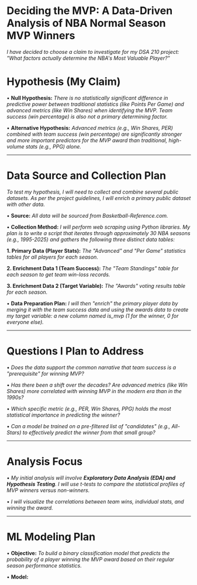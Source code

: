 # Deciding the MVP: A Data-Driven Analysis of NBA Normal Season MVP Winners
*I have decided to choose a claim to investigate for my DSA 210 project: "What factors actually determine the NBA's Most Valuable Player?"*



# Hypothesis (My Claim)
•	**Null Hypothesis:** *There is no statistically significant difference in predictive power between traditional statistics (like Points Per Game) and advanced metrics (like Win Shares) when identifying the MVP. Team success (win percentage) is also not a primary determining factor.*

•	**Alternative Hypothesis:** *Advanced metrics (e.g., Win Shares, PER) combined with team success (win percentage) are significantly stronger and more important predictors for the MVP award than traditional, high-volume stats (e.g., PPG) alone.*

________________________________________
# Data Source and Collection Plan
*To test my hypothesis, I will need to collect and combine several public datasets. As per the project guidelines, I will enrich a primary public dataset with other data.*

•	**Source:** *All data will be sourced from Basketball-Reference.com.*

•	**Collection Method:**  *I will perform web scraping using Python libraries. My plan is to write a script that iterates through approximately 30 NBA seasons (e.g., 1995-2025) and gathers the following three distinct data tables:*

 **1.	Primary Data (Player Stats):** *The "Advanced" and "Per Game" statistics tables for all players for each season.*
 
 **2.	Enrichment Data 1 (Team Success):** *The "Team Standings" table for each season to get team win-loss records.*
 
**3.	Enrichment Data 2 (Target Variable):** *The "Awards" voting results table for each season.*

•	**Data Preparation Plan:** *I will then "enrich" the primary player data by merging it with the team success data and using the awards data to create my target variable: a new column named is_mvp (1 for the winner, 0 for everyone else).*

________________________________________
# Questions I Plan to Address
•	*Does the data support the common narrative that team success is a "prerequisite" for winning MVP?*

•	*Has there been a shift over the decades? Are advanced metrics (like Win Shares) more correlated with winning MVP in the modern era than in the 1990s?*

•	*Which specific metric (e.g., PER, Win Shares, PPG) holds the most statistical importance in predicting the winner?*

•	*Can a model be trained on a pre-filtered list of "candidates" (e.g., All-Stars) to effectively predict the winner from that small group?*
________________________________________
# Analysis Focus

•	*My initial analysis will involve **Exploratory Data Analysis (EDA) and Hypothesis Testing**. I will use t-tests to compare the statistical profiles of MVP winners versus non-winners.*

•	*I will visualize the correlations between team wins, individual stats, and winning the award.*
________________________________________
# ML Modeling Plan

•	**Objective:**
*To build a binary classification model that predicts the probability of a player winning the MVP award based on their regular season performance statistics.*

•	**Model:**


